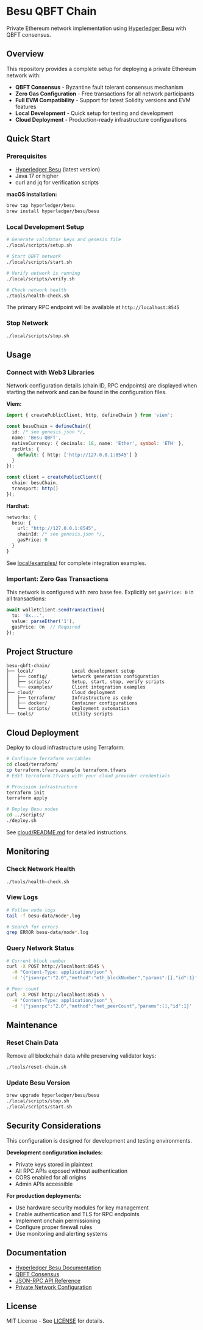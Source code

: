 # Besu QBFT Chain

Private Ethereum network implementation using [Hyperledger Besu](https://besu.hyperledger.org/) with QBFT consensus.

## Overview

This repository provides a complete setup for deploying a private Ethereum network with:

- **QBFT Consensus** - Byzantine fault tolerant consensus mechanism
- **Zero Gas Configuration** - Free transactions for all network participants
- **Full EVM Compatibility** - Support for latest Solidity versions and EVM features
- **Local Development** - Quick setup for testing and development
- **Cloud Deployment** - Production-ready infrastructure configurations

## Quick Start

### Prerequisites

- [Hyperledger Besu](https://besu.hyperledger.org/stable/public-networks/get-started/install) (latest version)
- Java 17 or higher
- curl and jq for verification scripts

**macOS installation:**
```bash
brew tap hyperledger/besu
brew install hyperledger/besu/besu
```

### Local Development Setup

```bash
# Generate validator keys and genesis file
./local/scripts/setup.sh

# Start QBFT network
./local/scripts/start.sh

# Verify network is running
./local/scripts/verify.sh

# Check network health
./tools/health-check.sh
```

The primary RPC endpoint will be available at `http://localhost:8545`

### Stop Network

```bash
./local/scripts/stop.sh
```

## Usage

### Connect with Web3 Libraries

Network configuration details (chain ID, RPC endpoints) are displayed when starting the network and can be found in the configuration files.

**Viem:**
```typescript
import { createPublicClient, http, defineChain } from 'viem';

const besuChain = defineChain({
  id: /* see genesis.json */,
  name: 'Besu QBFT',
  nativeCurrency: { decimals: 18, name: 'Ether', symbol: 'ETH' },
  rpcUrls: {
    default: { http: ['http://127.0.0.1:8545'] }
  }
});

const client = createPublicClient({
  chain: besuChain,
  transport: http()
});
```

**Hardhat:**
```typescript
networks: {
  besu: {
    url: "http://127.0.0.1:8545",
    chainId: /* see genesis.json */,
    gasPrice: 0
  }
}
```

See [local/examples/](local/examples/) for complete integration examples.

### Important: Zero Gas Transactions

This network is configured with zero base fee. Explicitly set `gasPrice: 0` in all transactions:

```typescript
await walletClient.sendTransaction({
  to: '0x...',
  value: parseEther('1'),
  gasPrice: 0n  // Required
});
```

## Project Structure

```
besu-qbft-chain/
├── local/              Local development setup
│   ├── config/         Network generation configuration
│   ├── scripts/        Setup, start, stop, verify scripts
│   └── examples/       Client integration examples
├── cloud/              Cloud deployment
│   ├── terraform/      Infrastructure as code
│   ├── docker/         Container configurations
│   └── scripts/        Deployment automation
└── tools/              Utility scripts
```

## Cloud Deployment

Deploy to cloud infrastructure using Terraform:

```bash
# Configure Terraform variables
cd cloud/terraform/
cp terraform.tfvars.example terraform.tfvars
# Edit terraform.tfvars with your cloud provider credentials

# Provision infrastructure
terraform init
terraform apply

# Deploy Besu nodes
cd ../scripts/
./deploy.sh
```

See [cloud/README.md](cloud/README.md) for detailed instructions.

## Monitoring

### Check Network Health

```bash
./tools/health-check.sh
```

### View Logs

```bash
# Follow node logs
tail -f besu-data/node*.log

# Search for errors
grep ERROR besu-data/node*.log
```

### Query Network Status

```bash
# Current block number
curl -X POST http://localhost:8545 \
  -H "Content-Type: application/json" \
  -d '{"jsonrpc":"2.0","method":"eth_blockNumber","params":[],"id":1}'

# Peer count
curl -X POST http://localhost:8545 \
  -H "Content-Type: application/json" \
  -d '{"jsonrpc":"2.0","method":"net_peerCount","params":[],"id":1}'
```

## Maintenance

### Reset Chain Data

Remove all blockchain data while preserving validator keys:

```bash
./tools/reset-chain.sh
```

### Update Besu Version

```bash
brew upgrade hyperledger/besu/besu
./local/scripts/stop.sh
./local/scripts/start.sh
```

## Security Considerations

This configuration is designed for development and testing environments.

**Development configuration includes:**
- Private keys stored in plaintext
- All RPC APIs exposed without authentication
- CORS enabled for all origins
- Admin APIs accessible

**For production deployments:**
- Use hardware security modules for key management
- Enable authentication and TLS for RPC endpoints
- Implement onchain permissioning
- Configure proper firewall rules
- Use monitoring and alerting systems

## Documentation

- [Hyperledger Besu Documentation](https://besu.hyperledger.org/)
- [QBFT Consensus](https://besu.hyperledger.org/stable/private-networks/concepts/poa)
- [JSON-RPC API Reference](https://besu.hyperledger.org/stable/public-networks/reference/api)
- [Private Network Configuration](https://besu.hyperledger.org/stable/private-networks)

## License

MIT License - See [LICENSE](LICENSE) for details.
